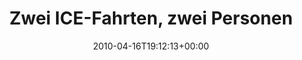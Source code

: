 ---
retweeted: false
source: <a href="http://twitter.com" rel="nofollow">Twitter Web Client</a>
entities:
  hashtags:
  - text: db
    indices:
    - '124'
    - '127'
  - text: ice1657
    indices:
    - '128'
    - '136'
  symbols: []
  user_mentions: []
  urls: []
display_text_range:
- '0'
- '136'
favorite_count: '0'
id_str: '12299677526'
truncated: false
retweet_count: '0'
id: '12299677526'
created_at: Fri Apr 16 19:12:13 +0000 2010
favorited: false
full_text: 'Zwei ICE-Fahrten, zwei Personenschäden. Schon gediegene 40 Minuten Wartezeit
  und noch keine Durchfahrt in Eisenach möglich… #db #ice1657'
lang: de
tags:
- db
- ice1657
- pesos:twitter
date: '2010-04-16T19:12:13+00:00'
src: https://twitter.com/bascht/status/12299677526
original_url: https://twitter.com/bascht/status/12299677526
type: twitter_tweet
text: 'Zwei ICE-Fahrten, zwei Personenschäden. Schon gediegene 40 Minuten Wartezeit
  und noch keine Durchfahrt in Eisenach möglich… #db #ice1657'
title: Zwei ICE-Fahrten, zwei Personen

---